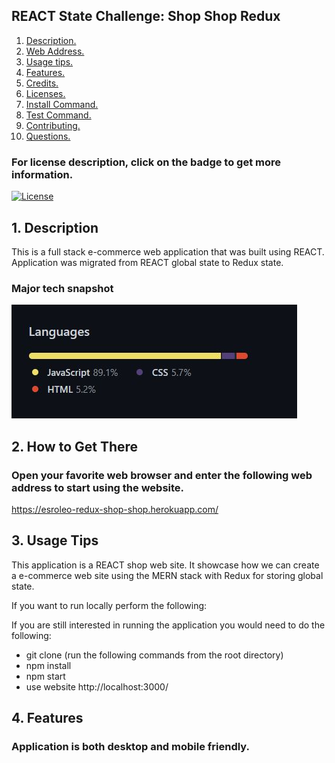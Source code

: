 ## REACT State Challenge: Shop Shop Redux

1. [ Description. ](#desc)
2. [ Web Address. ](#web-address)
3. [ Usage tips. ](#usage)
4. [ Features. ](#features)
5. [ Credits. ](#credits)
6. [ Licenses. ](#licenses)
7. [ Install Command. ](#commandInstall)
8. [ Test Command. ](#commandTest)
9. [ Contributing. ](#contributing)
9. [ Questions. ](#questions)

### For license description, click on the badge to get more information.
[![License](https://img.shields.io/badge/License-MIT%20-blue.svg)](https://opensource.org/licenses/mit)

<a name="desc"></a>
## 1. Description

This is a full stack e-commerce web application that was built using REACT. Application was migrated from REACT global state to Redux state.

### Major tech snapshot

![tech](read-me-images/tech-used.JPG?raw=true "code-used.JPG")

<a name="web-address"></a>
## 2. How to Get There

### Open your favorite web browser and enter the following web address to start using the website.

https://esroleo-redux-shop-shop.herokuapp.com/


<a name="usage"></a>
## 3. Usage Tips

This application is a REACT shop web site. It showcase how we can create a e-commerce web site using the MERN stack with Redux for storing global state.

If you want to run locally perform the following:

If you are still interested in running the application you would need to do the following:
* git clone
(run the following commands from the root directory)
* npm install
* npm start
* use website http://localhost:3000/

<a name="features"></a>
## 4. Features

### Application is both desktop and mobile friendly.
